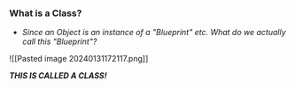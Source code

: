 ### What is a Class?

- *Since an Object is an instance of a "Blueprint" etc. What do we actually call this "Blueprint"?*

![[Pasted image 20240131172117.png]]

***THIS IS CALLED A CLASS!***

